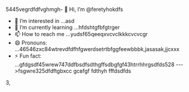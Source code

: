 5445vegrdfdfvghmgh- 👋 Hi, I’m @feretyhokdfs
- 👀 I’m interested in ...asd
- 🌱 I’m currently learning ...hfdshtgfbfgtrger
- 📫 How to reach me ...yudsf65qeeqxvcvclkkkcvcvcgr
- 😄 Pronouns: ...46546zxc84wtrevdfdfhfgwerdsetrtbfggfeewbbbk,jasasak,jjcxxx
- ⚡ Fun fact: ...gfdgsdf45wrew747ddfbsdfsdthgffsdbgfgf43htrrhhrgsdfds528
--->fsgwre325dfdftgbxcc
gcвfgf
fdthyh
fffdsdfds

3,
